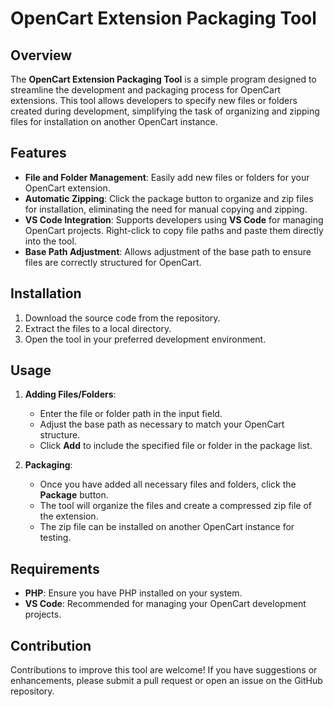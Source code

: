 # OpenCart Extension Packaging Tool

## Overview

The **OpenCart Extension Packaging Tool** is a simple program designed to streamline the development and packaging process for OpenCart extensions. This tool allows developers to specify new files or folders created during development, simplifying the task of organizing and zipping files for installation on another OpenCart instance.

## Features

- **File and Folder Management**: Easily add new files or folders for your OpenCart extension.
- **Automatic Zipping**: Click the package button to organize and zip files for installation, eliminating the need for manual copying and zipping.
- **VS Code Integration**: Supports developers using **VS Code** for managing OpenCart projects. Right-click to copy file paths and paste them directly into the tool.
- **Base Path Adjustment**: Allows adjustment of the base path to ensure files are correctly structured for OpenCart.

## Installation

1. Download the source code from the repository.
2. Extract the files to a local directory.
3. Open the tool in your preferred development environment.

## Usage

1. **Adding Files/Folders**: 
   - Enter the file or folder path in the input field. 
   - Adjust the base path as necessary to match your OpenCart structure.
   - Click **Add** to include the specified file or folder in the package list.

2. **Packaging**:
   - Once you have added all necessary files and folders, click the **Package** button.
   - The tool will organize the files and create a compressed zip file of the extension.
   - The zip file can be installed on another OpenCart instance for testing.

## Requirements

- **PHP**: Ensure you have PHP installed on your system.
- **VS Code**: Recommended for managing your OpenCart development projects.

## Contribution

Contributions to improve this tool are welcome! If you have suggestions or enhancements, please submit a pull request or open an issue on the GitHub repository.
